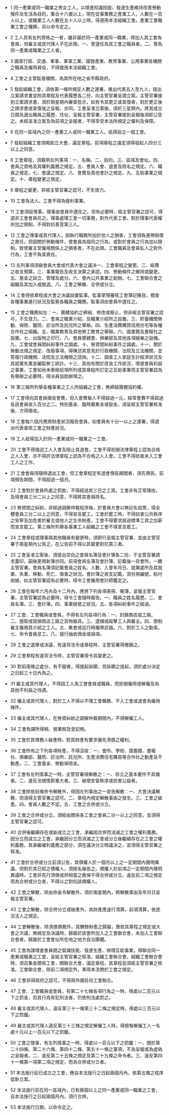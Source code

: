 * 1 同一產業或同一職業之男女工人，以增進知識技能、發達生產維持改善勞動條件及生活為目的，集合十六歲以上，現在從事業務之產業工人，人數在一百人以上，或職業工人人數在五十人以上時，得適用本法組織工會。產業工會職業工會之種類，另以命令定之。

* 2 工人具有左列資格之一者，雖非屬於同一產業或同一職業，得加入其工會為會員，但雇主或其代理人不在此限。一、曾選任為其工會之職員者。二、曾為同一產業或職業之工人者。

* 3 國家行政、交通、軍事、軍事工業、國營產業、教育事業、公用事業各機關之職員及僱用員役，不得援用本法組織工會。

* 4 工會之主管監督機關，為其所在地之省市縣政府。

* 5 發起組織工會，須依第一條所規定人數之連署，推出代表五人至九人，提出立案請求書並附具章程及代表履歷各二份，向主管官署呈請立案。主管官署接到立案請求書，須於兩星期內審查批示，如有令其更正或查復者，對於更正後之請求書或查復後之呈報，亦同。工會呈准立案後，須於三星期內，將其成立日期及選出職員之履歷、住址，呈報主管官署，主管官署接到呈報後須即公告之。未經呈准立案及為前項之呈報者，不得享受本法所規定之權利及保障。

* 6 在同一區域內之同一產業工人或同一職業工人，祇得設立一個工會。

* 7 發起組織工會須開創立大會，議定章程。前項章程之議定須得發起人四分三以上之同意。

* 8 工會章程，須載明左列事項：一、名稱。二、目的。三、區域及會址。四、會員之資格及其權利義務之規定。五、會員入會、退會及除名之規定。六、職員之規定。七、會議之規定。八、會費及其他會計之規定。九、互助事業之規定。十、章程變更之規定。

* 9 章程之變更，非經主管官署之認可，不生效力。

* 10 工會為法人。工會不得為營利事業。

* 11 工會須設理事。理事由會員中選任之，但有必要時，經主管官署之認可，得選非工會會員任之。理事處理工會一切事務，對外代表工會。對於理事代表權所加之限制，不得對抗善意第三人。

* 12 工會之理事或其代理人，因執行職務所加於他人之損害，工會須負連帶賠償之責任，但因關於勞動條件，使會員為協同之行為，或對於會員之行為加以限制，致使雇主受僱用關係上之損害者，不在此限。工會職員及會員私人之對外行為，工會不負其責任。

* 13 左列事項須級會員大會或代表大會之議決一、工會章程之變更。二、經費之收支預算。三、事業報告及收支決算之承認。四、勞動條件之維持或變更。五、基金之設立、管理及處分。六、會內公共事業之創辦。七、工會聯合會之組織及其加入或脫退。八、工會之解散、合併或分立。

* 14 工會得依章程或大會之決議設置監事。監事掌理審核工會簿記賬目，稽查各種事業進行狀況及監察各職員之職務。監事須由會員中選任之。

* 15 工會之職務如左：一、團體協約之締結、修改或廢止，但非經主管官署之認可，不生效力。二、會員之職業介紹，及職業介紹所之設置。三、貯蓄機關勞動、保險、醫院、診治所及託兒所之舉辦。四、生產消費購買信用住宅等各種合作社之組織。五、職業教育及其他勞工教育之舉辦。六、圖書館及書報社之設置。七、出版物之印行。八、會員懇親會、俱樂部及其他各項娛樂之設備。九、工會或會員間糾紛事件之調處。十、勞資間糾紛事件之調處。十一、關於勞動法規之規定、改廢事項，得陳述其意見於行政機關、法院及立法機關，並答復行政機關、法院及立法機關之諮詢。十二、調查工人家庭生計經濟狀況及其就業失業並編製勞工統計。十三、其他有關於改良工作狀況，增進會員利益之事業，工會如尚未舉辦前項所列或其章程所訂定之互助事業而主管官署認為有舉辦之必要時，得派員協助辦理之。

* 16 第三條所列舉各種事業之工人所組織之工會，無締結團體協約權。

* 17 工會得向其會員徵收會費，但入會費每人不得超過一元，經常會費不得超過各該會員收入百分之二。特別基金、臨時募集金或股金，須呈經主管官署核准後，方得徵收。

* 18 工會每六個月應將財產狀況報告會員，如會員有十分一以上之連署，得選派代表查核工會之財產狀況。

* 19 工人祇得加入於同一產業或同一職業之一工會。

* 20 工會不得強迫工人入會及阻止其退會。工會不得拒絕法律章程上認為合格之人入會，亦不得許法律章程上認為不合格之人入會。工會不得妨害未入工會工人之工作。

* 21 工會會員得隨時退出工會，但工會章程定有退會預告期間者，須先預告。前項預告期間，不得超過一個月。

* 22 工會對於會員所處之罰款，不得超過其三日之工資。工會非有正常理由，及得會員三分二以上之同意，不得將其會員除名。

* 23 勞資間之糾紛，非經過調解仲裁程序後，於會員大會以無記名投票，得全體會員三分二以上之同意，不得宣言罷工。工會於罷工時，不得妨害公共秩序之安寧及加危害於雇主或他人之生命財產。工會不得要求超過標準工資之加薪而宣言罷工。第三條所列舉各事業工人組織之工會不得宣言罷工。

* 24 工會章程或理事與其他職員有變更時，須即行呈報主管官署，並由主管官署于兩星期內公告之，在公告前不得以其變更對抗第三者。

* 25 工會呈准立案後，須提出空白之會員名簿及會計簿各二份，于主管官署請求蓋印，嗣後更用新簿亦同。前項會員名簿及會計簿，記載後一存會所，一繳主管官署。會員名簿須記載會員之姓名、人數、入會年月日、就業處所及其就業、失業、移動、死亡、傷害之狀況。會計簿之收支記載，須另冊編號，粘付收據，如主管官署認為必要時，得令工會僱用會計師鑑定之。

* 26 工會在每年六月內及十二月內，應將下列各項表冊、賬簿，呈報主管官署，主管官署認為必要時，得令工會隨時報告。一、職員之姓名履歷。二、會員名簿。三、會計簿。四、事業經營之狀況。五、各項糾紛事件之經過。

* 27 工會、工會職員或會員，不得有左列各項行為：一、封鎖商店或工廠。二、擅取或毀損商店工廠之貨物器具。三、逮捕或毆擊工人與雇主。四、限制雇主僱用其介紹之工人。五、集會或巡行時攜帶武器。六、對於工人之勒索。七、命令會員怠工。八、擅行抽收佣金或捐項。

* 28 工會之選舉或決議，有違背法令或章程時，主管官署得撤銷之。

* 29 工會章程有違背法令時，主管官署得令其變更之。

* 30 對前兩條之處分，有不服者，得提起訴願，但訴願之提起，須於處分決定之日起三十日內為之。

* 31 雇主或其代理人，不得因工人為工會會員或職員，而拒絕僱用或解僱及為其他不利益之待遇。

* 32 僱主或其代理人，對於工人不得以不理工會職務、不入工會或退會為僱用條件。

* 33 僱主或其代理人，在勞資糾紛之調解仲裁期間內，不得解僱工人。

* 34 工會免課所得稅、營業稅及登記稅。

* 35 工會於其債務人破產時，對其財產有要求優先清償之權利。

* 36 工會所有之下列各項財產，不得沒收：一、會所、學校、圖書館、書報社、俱樂部、醫院、診治所、託兒所、生產消費住宅購買等合作社之動產及不動產。二、工會基金、勞動保險金。

* 37 工會有左列情事之一時，主管官署得解散之：一、存立之基本要件不具備者。二、違反法規情節重大者。三、破壞安甯秩序或妨害公益者。

* 38 工會除依前條命令解散外，得因左列事由之一宣告解散：一、大會決議解散，但須得主管官署之認可。二、章程內規定解散事由之發生。三、工會之破產。四、會員人數之不足。五、工會之合併或分立。

* 39 工會之合併或分立，須經由關係各工會之會員二分一以上之同意，並須得主管官署之認可。

* 40 合併後繼續存在或新成立之工會，承繼因合併而消滅之工會之權利義務。因分立而成立之工會，承繼因分立而消滅之工會或分立後繼續存在之工會之權利義務，其承繼權利義務之部分，須在議決分立時議決之，並須得主管官署之核准。

* 41 工會於合併或分立前須公告，其債權人於一個月以上之一定期間內聲明異議，但對於其已知之債權人，須按名催告之。債權人於前項之一定期間內聲明異議時，工會非先行清償或供相當之擔保不得合併或分立。違反前二項之規定而為合併或分立者，不得以之對抗該債權人。

* 42 工會之解散，除由命侖令解散外，須於兩星期內，將解散事由及年月日呈報主管官署。

* 43 工會之解散，除合併分立或破產外，其財產應速行清算。前項清算，依民法法人之規定。

* 44 工會解散後，除清償債務外，其賸餘財產之歸屬，應依其章程之規定或大會之次議，無規定及決議時，歸屬於該會所加入之工會聯合會，未加入工會聯合會者，歸屬於工會會址所在地之地方自治團體。

* 45 工會為謀增進會員間之智識技能、發達生產、辦理互助事業，得聯合同一產業或職業之工會，呈經主管官署之核准，組織工會聯合會。組織工會聯合會時，須召集各關係工會，開聯合大會，議定章程，其章程並須經主管官署之核准。工會聯合會，除前二項規定外，準用本法關於工會之規定。

* 46 工會非得政府之認可，不得與外國任何工會聯合。

* 47 工會、工會職員或會員，有第二十七條各項行為之一時，得處以二百元以下之罰金，但其行為有犯刑法者，仍依刑法處罰之。

* 48 雇主或其代理人，違反第三十一條第三十二條之規定時，得處以三百元以下之罰鍰。

* 49 雇主或其代理人違反第三十三條之規定解僱工人時，得按每解僱工人一名處十元以上一百元以下之罰鍰。

* 50 工會之理事，有左列情事之一時，得處以一百元以下之罰鍰：一、關於第二十四條、第二十六條、第四十二條、第五十一條之事項，不為呈報或為虛偽之呈報者。二、違反第二十五條之規定及第二十九條之命令者。三、違反第四十一條第一項第二項之規定，而為合併或分立者。

* 51 本法施行前已成立之工會，應自本法施行之日起兩個月內，依第五條之程序從新立案。

* 52 本法施行前在同一區域內，已有兩個以上之同一產業或同一職業之工會，自本法施行之日起兩個月內，須行合併。

* 53 本法施行日期，以命令定之。

